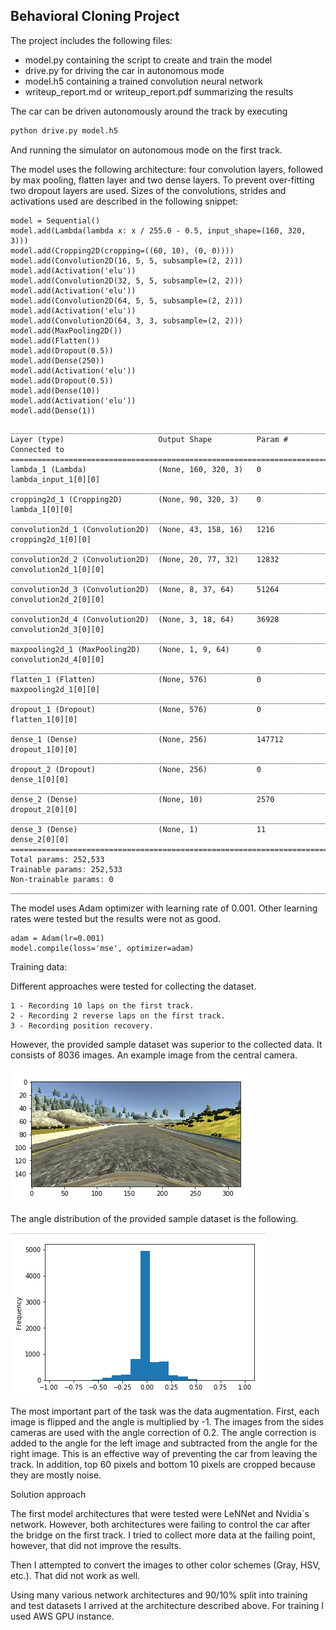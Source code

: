 
**Behavioral Cloning Project**
---
[//]: # (Image References)

[image1]: ./examples/data.png "Data distribution"
[image2]: ./examples/image.png "Example image"

The project includes the following files:
* model.py containing the script to create and train the model
* drive.py for driving the car in autonomous mode
* model.h5 containing a trained convolution neural network
* writeup_report.md or writeup_report.pdf summarizing the results

The car can be driven autonomously around the track by executing
```sh
python drive.py model.h5
```
And running the simulator on autonomous mode on the first track.

The model uses the following architecture: four convolution layers, followed by max pooling, flatten layer and
two dense layers. To prevent over-fitting two dropout layers are used. Sizes of the convolutions, strides and activations used
are described in the following snippet:

```
model = Sequential()
model.add(Lambda(lambda x: x / 255.0 - 0.5, input_shape=(160, 320, 3)))
model.add(Cropping2D(cropping=((60, 10), (0, 0))))
model.add(Convolution2D(16, 5, 5, subsample=(2, 2)))
model.add(Activation('elu'))
model.add(Convolution2D(32, 5, 5, subsample=(2, 2)))
model.add(Activation('elu'))
model.add(Convolution2D(64, 5, 5, subsample=(2, 2)))
model.add(Activation('elu'))
model.add(Convolution2D(64, 3, 3, subsample=(2, 2)))
model.add(MaxPooling2D())
model.add(Flatten())
model.add(Dropout(0.5))
model.add(Dense(250))
model.add(Activation('elu'))
model.add(Dropout(0.5))
model.add(Dense(10))
model.add(Activation('elu'))
model.add(Dense(1))
```

```
____________________________________________________________________________________________________
Layer (type)                     Output Shape          Param #     Connected to                    
====================================================================================================
lambda_1 (Lambda)                (None, 160, 320, 3)   0           lambda_input_1[0][0]            
____________________________________________________________________________________________________
cropping2d_1 (Cropping2D)        (None, 90, 320, 3)    0           lambda_1[0][0]                  
____________________________________________________________________________________________________
convolution2d_1 (Convolution2D)  (None, 43, 158, 16)   1216        cropping2d_1[0][0]              
____________________________________________________________________________________________________
convolution2d_2 (Convolution2D)  (None, 20, 77, 32)    12832       convolution2d_1[0][0]           
____________________________________________________________________________________________________
convolution2d_3 (Convolution2D)  (None, 8, 37, 64)     51264       convolution2d_2[0][0]           
____________________________________________________________________________________________________
convolution2d_4 (Convolution2D)  (None, 3, 18, 64)     36928       convolution2d_3[0][0]           
____________________________________________________________________________________________________
maxpooling2d_1 (MaxPooling2D)    (None, 1, 9, 64)      0           convolution2d_4[0][0]           
____________________________________________________________________________________________________
flatten_1 (Flatten)              (None, 576)           0           maxpooling2d_1[0][0]            
____________________________________________________________________________________________________
dropout_1 (Dropout)              (None, 576)           0           flatten_1[0][0]                 
____________________________________________________________________________________________________
dense_1 (Dense)                  (None, 256)           147712      dropout_1[0][0]                 
____________________________________________________________________________________________________
dropout_2 (Dropout)              (None, 256)           0           dense_1[0][0]                   
____________________________________________________________________________________________________
dense_2 (Dense)                  (None, 10)            2570        dropout_2[0][0]                 
____________________________________________________________________________________________________
dense_3 (Dense)                  (None, 1)             11          dense_2[0][0]                   
====================================================================================================
Total params: 252,533
Trainable params: 252,533
Non-trainable params: 0
____________________________________________________________________________________________________
```

The model uses Adam optimizer with learning rate of 0.001. Other learning rates were tested but the
results were not as good.

```
adam = Adam(lr=0.001)
model.compile(loss='mse', optimizer=adam)
```

Training data:

Different approaches were tested for collecting the dataset.
```
1 - Recording 10 laps on the first track.
2 - Recording 2 reverse laps on the first track.
3 - Recording position recovery.
```

However, the provided sample dataset was superior to the collected data.
It consists of 8036 images.
An example image from the central camera.

![alt text][image2]

The angle distribution of the provided sample dataset is the following.


![alt text][image1]

The most important part of the task was the data augmentation.
First, each image is flipped and the angle is multiplied by -1.
The images from the sides cameras are used with the angle correction of 0.2.
The angle correction is added to the angle for the left image and subtracted from the angle for the
right image. This is an effective way of preventing the car from leaving the track.
In addition, top 60 pixels and bottom 10 pixels are cropped because they are mostly noise.


Solution approach

The first model architectures that were tested were LeNNet and Nvidia`s network.
However, both architectures were failing to control the car after the bridge on the first track.
I tried to collect more data at the failing point, however, that did not improve the results.

Then I attempted to convert the images to other color schemes (Gray, HSV, etc.). That did not work as well.

Using many various network architectures and 90/10% split into training and test datasets I arrived at the architecture
described above. For training I used AWS GPU instance.
